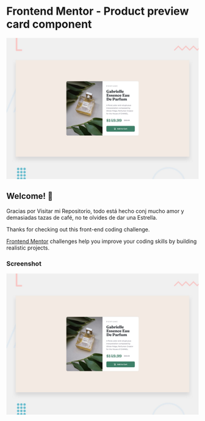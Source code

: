 # Frontend Mentor - Product preview card component

![Design preview for the Product preview card component coding challenge](./design/desktop-preview.jpg)

## Welcome! 👋
Gracias por Visitar mi Repositorio, todo está hecho conj mucho amor y demasiadas tazas de café, no te olvides de dar una Estrella.

Thanks for checking out this front-end coding challenge.

[Frontend Mentor](https://www.frontendmentor.io) challenges help you improve your coding skills by building realistic projects.

### Screenshot

![](./design/desktop-preview.jpg)